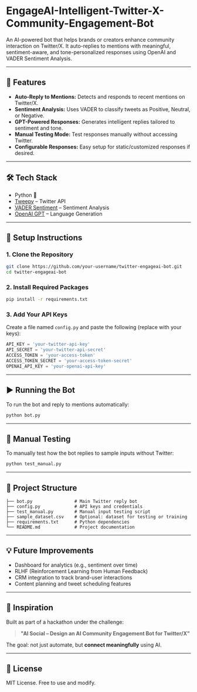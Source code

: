 # EngageAI-Intelligent-Twitter-X-Community-Engagement-Bot

An AI-powered bot that helps brands or creators enhance community interaction on Twitter/X. It auto-replies to mentions with meaningful, sentiment-aware, and tone-personalized responses using OpenAI and VADER Sentiment Analysis.

---

## 📌 Features

- **Auto-Reply to Mentions:** Detects and responds to recent mentions on Twitter/X.
- **Sentiment Analysis:** Uses VADER to classify tweets as Positive, Neutral, or Negative.
- **GPT-Powered Responses:** Generates intelligent replies tailored to sentiment and tone.
- **Manual Testing Mode:** Test responses manually without accessing Twitter.
- **Configurable Responses:** Easy setup for static/customized responses if desired.

---

## 🛠️ Tech Stack

- Python 🐍
- [Tweepy](https://www.tweepy.org/) – Twitter API
- [VADER Sentiment](https://github.com/cjhutto/vaderSentiment) – Sentiment Analysis
- [OpenAI GPT](https://platform.openai.com/) – Language Generation

---

## 🚀 Setup Instructions

### 1. Clone the Repository

```bash
git clone https://github.com/your-username/twitter-engageai-bot.git
cd twitter-engageai-bot
```

### 2. Install Required Packages

```bash
pip install -r requirements.txt
```

### 3. Add Your API Keys

Create a file named `config.py` and paste the following (replace with your keys):

```python
API_KEY = 'your-twitter-api-key'
API_SECRET = 'your-twitter-api-secret'
ACCESS_TOKEN = 'your-access-token'
ACCESS_TOKEN_SECRET = 'your-access-token-secret'
OPENAI_API_KEY = 'your-openai-api-key'
```

---

## ▶️ Running the Bot

To run the bot and reply to mentions automatically:

```bash
python bot.py
```

---

## 🧪 Manual Testing

To manually test how the bot replies to sample inputs without Twitter:

```bash
python test_manual.py
```

---

## 📁 Project Structure

```
├── bot.py                # Main Twitter reply bot
├── config.py             # API keys and credentials
├── test_manual.py        # Manual input testing script
├── sample_dataset.csv    # Optional: dataset for testing or training
├── requirements.txt      # Python dependencies
└── README.md             # Project documentation
```

---

## 💡 Future Improvements

- Dashboard for analytics (e.g., sentiment over time)
- RLHF (Reinforcement Learning from Human Feedback)
- CRM integration to track brand-user interactions
- Content planning and tweet scheduling features

---

## 🧠 Inspiration

Built as part of a hackathon under the challenge:

> **"AI Social – Design an AI Community Engagement Bot for Twitter/X"**

The goal: not just automate, but **connect meaningfully** using AI.

---

## 🪪 License

MIT License. Free to use and modify.
